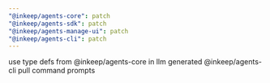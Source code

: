 ```yaml
---
"@inkeep/agents-core": patch
"@inkeep/agents-sdk": patch
"@inkeep/agents-manage-ui": patch
"@inkeep/agents-cli": patch
---
```


use type defs from @inkeep/agents-core in llm generated @inkeep/agents-cli pull command prompts
